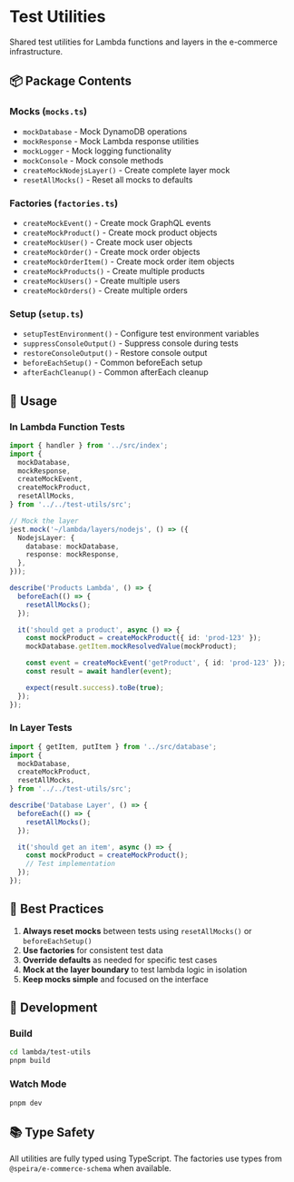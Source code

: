 # Test Utilities

Shared test utilities for Lambda functions and layers in the e-commerce infrastructure.

## 📦 Package Contents

### Mocks (`mocks.ts`)

- `mockDatabase` - Mock DynamoDB operations
- `mockResponse` - Mock Lambda response utilities
- `mockLogger` - Mock logging functionality
- `mockConsole` - Mock console methods
- `createMockNodejsLayer()` - Create complete layer mock
- `resetAllMocks()` - Reset all mocks to defaults

### Factories (`factories.ts`)

- `createMockEvent()` - Create mock GraphQL events
- `createMockProduct()` - Create mock product objects
- `createMockUser()` - Create mock user objects
- `createMockOrder()` - Create mock order objects
- `createMockOrderItem()` - Create mock order item objects
- `createMockProducts()` - Create multiple products
- `createMockUsers()` - Create multiple users
- `createMockOrders()` - Create multiple orders

### Setup (`setup.ts`)

- `setupTestEnvironment()` - Configure test environment variables
- `suppressConsoleOutput()` - Suppress console during tests
- `restoreConsoleOutput()` - Restore console output
- `beforeEachSetup()` - Common beforeEach setup
- `afterEachCleanup()` - Common afterEach cleanup

## 🚀 Usage

### In Lambda Function Tests

```typescript
import { handler } from '../src/index';
import {
  mockDatabase,
  mockResponse,
  createMockEvent,
  createMockProduct,
  resetAllMocks,
} from '../../test-utils/src';

// Mock the layer
jest.mock('~/lambda/layers/nodejs', () => ({
  NodejsLayer: {
    database: mockDatabase,
    response: mockResponse,
  },
}));

describe('Products Lambda', () => {
  beforeEach(() => {
    resetAllMocks();
  });

  it('should get a product', async () => {
    const mockProduct = createMockProduct({ id: 'prod-123' });
    mockDatabase.getItem.mockResolvedValue(mockProduct);

    const event = createMockEvent('getProduct', { id: 'prod-123' });
    const result = await handler(event);

    expect(result.success).toBe(true);
  });
});
```

### In Layer Tests

```typescript
import { getItem, putItem } from '../src/database';
import {
  mockDatabase,
  createMockProduct,
  resetAllMocks,
} from '../../test-utils/src';

describe('Database Layer', () => {
  beforeEach(() => {
    resetAllMocks();
  });

  it('should get an item', async () => {
    const mockProduct = createMockProduct();
    // Test implementation
  });
});
```

## 📝 Best Practices

1. **Always reset mocks** between tests using `resetAllMocks()` or `beforeEachSetup()`
2. **Use factories** for consistent test data
3. **Override defaults** as needed for specific test cases
4. **Mock at the layer boundary** to test lambda logic in isolation
5. **Keep mocks simple** and focused on the interface

## 🔧 Development

### Build

```bash
cd lambda/test-utils
pnpm build
```

### Watch Mode

```bash
pnpm dev
```

## 📚 Type Safety

All utilities are fully typed using TypeScript. The factories use types from `@speira/e-commerce-schema` when available.
